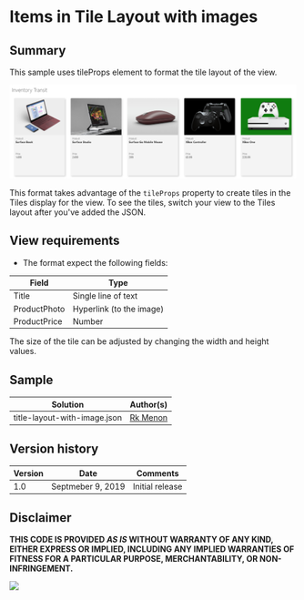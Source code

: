 # Items in Tile Layout with images

## Summary
This sample uses tileProps element to format the tile layout of the view.

![Color status field](./tile-layout.png)

This format takes advantage of the `tileProps` property to create tiles in the Tiles display for the view. To see the tiles, switch your view to the Tiles layout after you've added the JSON.

## View requirements
- The format expect the following fields:

Field |Type
--------|---------
Title | Single line of text 
ProductPhoto | Hyperlink (to the image)
ProductPrice | Number

The size of the tile can be adjusted by changing the width and height values.

## Sample

Solution|Author(s)
--------|---------
title-layout-with-image.json | [Rk Menon](https://twitter.com/rkmenons1 )

## Version history

Version|Date|Comments
-------|----|--------
1.0|Septmeber 9, 2019|Initial release

## Disclaimer
**THIS CODE IS PROVIDED *AS IS* WITHOUT WARRANTY OF ANY KIND, EITHER EXPRESS OR IMPLIED, INCLUDING ANY IMPLIED WARRANTIES OF FITNESS FOR A PARTICULAR PURPOSE, MERCHANTABILITY, OR NON-INFRINGEMENT.**

<img src="https://telemetry.sharepointpnp.com/sp-dev-list-formatting/view-samples/generic-tile-format" />
